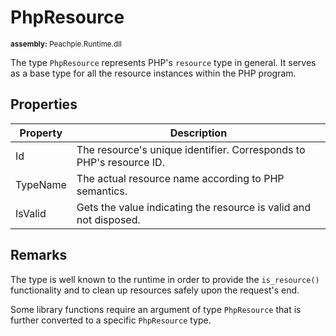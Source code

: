 # PhpResource

<small>**assembly:** Peachpie.Runtime.dll</small>

The type `PhpResource` represents PHP's `resource` type in general. It serves as a base type for all the resource instances within the PHP program.

## Properties

Property | Description
---      | ---
Id | The resource's unique identifier. Corresponds to PHP's resource ID.
TypeName | The actual resource name according to PHP semantics.
IsValid | Gets the value indicating the resource is valid and not disposed.

## Remarks

The type is well known to the runtime in order to provide the `is_resource()` functionality and to clean up resources safely upon the request's end.

Some library functions require an argument of type `PhpResource` that is further converted to a specific `PhpResource` type.
